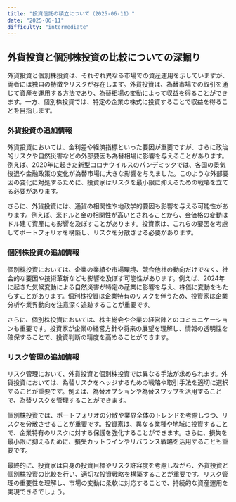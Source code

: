 ```yaml
---
title: "投資信託の積立について（2025-06-11）"
date: "2025-06-11"
difficulty: "intermediate"
---
```


## 外貨投資と個別株投資の比較についての深掘り

外貨投資と個別株投資は、それぞれ異なる市場での資産運用を示していますが、両者には独自の特徴やリスクが存在します。外貨投資は、為替市場での取引を通じて資産を運用する方法であり、為替相場の変動によって収益を得ることができます。一方、個別株投資では、特定の企業の株式に投資することで収益を得ることを目指します。

### 外貨投資の追加情報
外貨投資においては、金利差や経済指標といった要因が重要ですが、さらに政治的リスクや自然災害などの外部要因も為替相場に影響を与えることがあります。例えば、2020年に起きた新型コロナウイルスのパンデミックでは、各国の景気後退や金融政策の変化が為替市場に大きな影響を与えました。このような外部要因の変化に対処するために、投資家はリスクを最小限に抑えるための戦略を立てる必要があります。

さらに、外貨投資には、通貨の相関性や地政学的要因も影響を与える可能性があります。例えば、米ドルと金の相関性が高いとされることから、金価格の変動はドル建て資産にも影響を及ぼすことがあります。投資家は、これらの要因を考慮してポートフォリオを構築し、リスクを分散させる必要があります。

### 個別株投資の追加情報
個別株投資においては、企業の業績や市場環境、競合他社の動向だけでなく、社会的な要因や技術革新なども影響を及ぼす可能性があります。例えば、2024年に起きた気候変動による自然災害が特定の産業に影響を与え、株価に変動をもたらすことがあります。個別株投資は企業特有のリスクを伴うため、投資家は企業分析や業界動向を注意深く追跡することが重要です。

さらに、個別株投資においては、株主総会や企業の経営陣とのコミュニケーションも重要です。投資家が企業の経営方針や将来の展望を理解し、情報の透明性を確保することで、投資判断の精度を高めることができます。

### リスク管理の追加情報
リスク管理において、外貨投資と個別株投資では異なる手法が求められます。外貨投資においては、為替リスクをヘッジするための戦略や取引手法を適切に選択することが重要です。例えば、為替オプションや為替スワップを活用することで、為替リスクを管理することができます。

個別株投資では、ポートフォリオの分散や業界全体のトレンドを考慮しつつ、リスクを分散させることが重要です。投資家は、異なる業種や地域に投資することで、企業特有のリスクに対する保護を強化することができます。さらに、損失を最小限に抑えるために、損失カットラインやリバランス戦略を活用することも重要です。

最終的に、投資家は自身の投資目標やリスク許容度を考慮しながら、外貨投資と個別株投資の比較を行い、適切な投資戦略を構築することが重要です。リスク管理の重要性を理解し、市場の変動に柔軟に対応することで、持続的な資産運用を実現できるでしょう。
